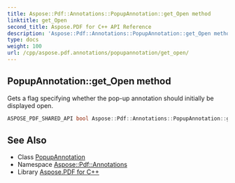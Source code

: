 ```yaml
---
title: Aspose::Pdf::Annotations::PopupAnnotation::get_Open method
linktitle: get_Open
second_title: Aspose.PDF for C++ API Reference
description: 'Aspose::Pdf::Annotations::PopupAnnotation::get_Open method. Gets a flag specifying whether the pop-up annotation should initially be displayed open in C++.'
type: docs
weight: 100
url: /cpp/aspose.pdf.annotations/popupannotation/get_open/
---
```

## PopupAnnotation::get_Open method


Gets a flag specifying whether the pop-up annotation should initially be displayed open.

```cpp
ASPOSE_PDF_SHARED_API bool Aspose::Pdf::Annotations::PopupAnnotation::get_Open()
```

## See Also

* Class [PopupAnnotation](../)
* Namespace [Aspose::Pdf::Annotations](../../)
* Library [Aspose.PDF for C++](../../../)
